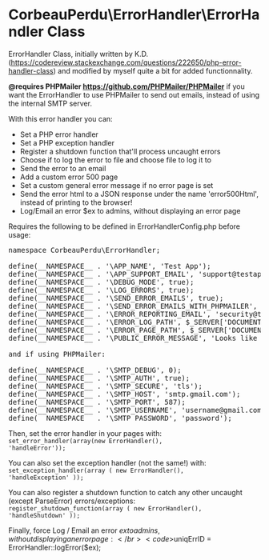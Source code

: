 # CorbeauPerdu\ErrorHandler\ErrorHandler Class
ErrorHandler Class, initially written by K.D. (<a href="https://codereview.stackexchange.com/questions/222650/php-error-handler-class">https://codereview.stackexchange.com/questions/222650/php-error-handler-class</a>) and modified by myself quite a bit for added functionnality.

**@requires PHPMailer https://github.com/PHPMailer/PHPMailer** if you want the ErrorHandler to use PHPMailer to send out emails, instead of using the internal SMTP server.

With this error handler you can:

<ul>
<li>Set a PHP error handler</li>
<li>Set a PHP exception handler</li>
<li>Register a shutdown function that'll process uncaught errors</li>
<li>Choose if to log the error to file and choose file to log it to</li>
<li>Send the error to an email</li>
<li>Add a custom error 500 page</li>
<li>Set a custom general error message if no error page is set</li>
<li>Send the error html to a JSON response under the name 'error500Html',<br/>instead of printing to the browser!</li>
<li>Log/Email an error $ex to admins, without displaying an error page</li>
</ul>


Requires the following to be defined in ErrorHandlerConfig.php before usage:

<pre>
namespace CorbeauPerdu\ErrorHandler;

define(__NAMESPACE__ . '\APP_NAME', 'Test App');
define(__NAMESPACE__ . '\APP_SUPPORT_EMAIL', 'support@testapp.com');
define(__NAMESPACE__ . '\DEBUG_MODE', true);
define(__NAMESPACE__ . '\LOG_ERRORS', true);
define(__NAMESPACE__ . '\SEND_ERROR_EMAILS', true);
define(__NAMESPACE__ . '\SEND_ERROR_EMAILS_WITH_PHPMAILER', true);
define(__NAMESPACE__ . '\ERROR_REPORTING_EMAIL', 'security@testapp.com');
define(__NAMESPACE__ . '\ERROR_LOG_PATH', $_SERVER['DOCUMENT_ROOT'].'/../logs/error_log.log');
define(__NAMESPACE__ . '\ERROR_PAGE_PATH', $_SERVER['DOCUMENT_ROOT'].'/error500.php');
define(__NAMESPACE__ . '\PUBLIC_ERROR_MESSAGE', 'Looks like there was an error. We are already looking in to it!');

and if using PHPMailer:

define(__NAMESPACE__ . '\SMTP_DEBUG', 0);
define(__NAMESPACE__ . '\SMTP_AUTH', true);
define(__NAMESPACE__ . '\SMTP_SECURE', 'tls');
define(__NAMESPACE__ . '\SMTP_HOST', 'smtp.gmail.com');
define(__NAMESPACE__ . '\SMTP_PORT', 587);
define(__NAMESPACE__ . '\SMTP_USERNAME', 'username@gmail.com');
define(__NAMESPACE__ . '\SMTP_PASSWORD', 'password');
</pre>

Then, set the error handler in your pages with:</br>
<code>set_error_handler(array(new ErrorHandler(), 'handleError'));</code>

You can also set the exception handler (not the same!) with:</br>
<code>set_exception_handler(array ( new ErrorHandler(), 'handleException' ));</code>

You can also register a shutdown function to catch any other uncaught (except ParseError) errors/exceptions:</br>
<code>register_shutdown_function(array ( new ErrorHandler(), 'handleShutdown' ));</code>

Finally, force Log / Email an error $ex to admins, without displaying an error page:</br>
<code>$uniqErrID = ErrorHandler::logError($ex);</code>
